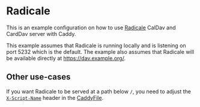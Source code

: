 # Radicale

This is an example configuration on how to use
[Radicale](https://radicale.org/) CalDav and CardDav server with
Caddy.

This example assumes that Radicale is running locally and is listening
on port 5232 which is the default. The example also assumes that
Radicale will be available directly at https://dav.example.org/.

## Other use-cases

If you want Radicale to be served at a path below `/`, you need to
adjust the [`X-Script-Name`](https://radicale.org/proxy/) header in
the [CaddyFile](./Caddyfile).
